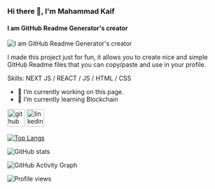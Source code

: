 ### Hi there 👋, I'm Mahammad Kaif
#### I am GitHub Readme Generator's creator
![I am GitHub Readme Generator's creator](https://arturssmirnovs.github.io/github-profile-readme-generator/images/banner.png)

I made this project just for fun, it allows you to create nice and simple GitHub Readme files that you can copy/paste and use in your profile.

Skills: NEXT JS / REACT / JS / HTML / CSS

- 🔭 I’m currently working on this page. 
- 🌱 I’m currently learning Blockchain 


[<img src='https://cdn.jsdelivr.net/npm/simple-icons@3.0.1/icons/github.svg' alt='github' height='40'>](https://github.com/https://github.com/mdkaif21)  [<img src='https://cdn.jsdelivr.net/npm/simple-icons@3.0.1/icons/linkedin.svg' alt='linkedin' height='40'>](https://www.linkedin.com/in/https://www.linkedin.com/in/mahammad-kaif-b3a722241//)  

[![Top Langs](https://github-readme-stats.vercel.app/api/top-langs/?username=https://github.com/mdkaif21)](https://github.com/anuraghazra/github-readme-stats)

![GitHub stats](https://github-readme-stats.vercel.app/api?username=https://github.com/mdkaif21&show_icons=true&count_private=true)  

![GitHub Activity Graph](https://activity-graph.herokuapp.com/graph?username=https://github.com/mdkaif21)  

![Profile views](https://gpvc.arturio.dev/https://github.com/mdkaif21)  
